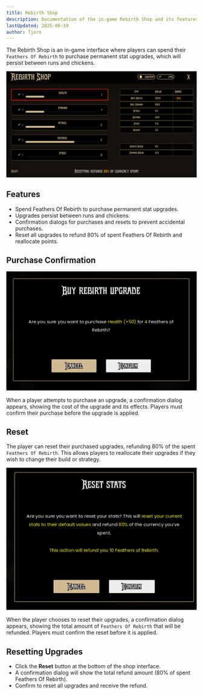 ```yaml
---
title: Rebirth Shop
description: Documentation of the in-game Rebirth Shop and its features.
lastUpdated: 2025-06-19
author: Tjorn
---
```


The Rebirth Shop is an in-game interface where players can spend their `Feathers Of Rebirth` to purchase permanent stat upgrades, which will persist between runs and chickens.

![Rebirth Shop](../../../../../assets/fowl-play/gameplay/user-interface/rebirth-shop/rebirth-shop.png)

## Features

- Spend Feathers Of Rebirth to purchase permanent stat upgrades.
- Upgrades persist between runs and chickens.
- Confirmation dialogs for purchases and resets to prevent accidental purchases.
- Reset all upgrades to refund 80% of spent Feathers Of Rebirth and reallocate points.

## Purchase Confirmation

![Purchase Confirmation](../../../../../assets/fowl-play/gameplay/user-interface/rebirth-shop/purchase-confirmation.png)

When a player attempts to purchase an upgrade, a confirmation dialog appears, showing the cost of the upgrade and its effects. Players must confirm their purchase before the upgrade is applied.

## Reset

The player can reset their purchased upgrades, refunding 80% of the spent `Feathers Of Rebirth`. This allows players to reallocate their upgrades if they wish to change their build or strategy.

![Reset Confirmation](../../../../../assets/fowl-play/gameplay/user-interface/rebirth-shop/reset-confirmation.png)

When the player chooses to reset their upgrades, a confirmation dialog appears, showing the total amount of `Feathers Of Rebirth` that will be refunded. Players must confirm the reset before it is applied.

## Resetting Upgrades

- Click the **Reset** button at the bottom of the shop interface.
- A confirmation dialog will show the total refund amount (80% of spent Feathers Of Rebirth).
- Confirm to reset all upgrades and receive the refund.
